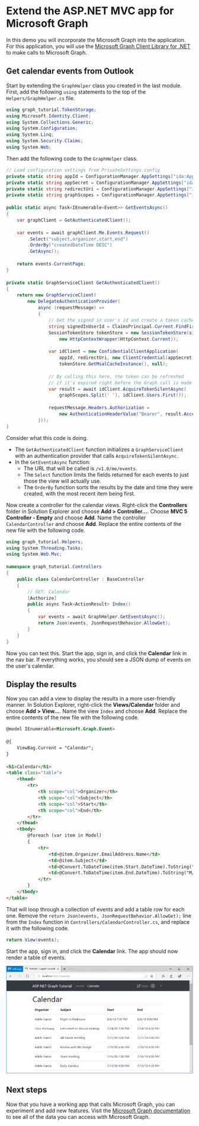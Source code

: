 # Extend the ASP.NET MVC app for Microsoft Graph

In this demo you will incorporate the Microsoft Graph into the application. For this application, you will use the [Microsoft Graph Client Library for .NET](https://github.com/microsoftgraph/msgraph-sdk-dotnet) to make calls to Microsoft Graph.

## Get calendar events from Outlook

Start by extending the `GraphHelper` class you created in the last module. First, add the following `using` statements to the top of the `Helpers/GraphHelper.cs` file.

```cs
using graph_tutorial.TokenStorage;
using Microsoft.Identity.Client;
using System.Collections.Generic;
using System.Configuration;
using System.Linq;
using System.Security.Claims;
using System.Web;
```

Then add the following code to the `GraphHelper` class.

```cs
// Load configuration settings from PrivateSettings.config
private static string appId = ConfigurationManager.AppSettings["ida:AppId"];
private static string appSecret = ConfigurationManager.AppSettings["ida:AppSecret"];
private static string redirectUri = ConfigurationManager.AppSettings["ida:RedirectUri"];
private static string graphScopes = ConfigurationManager.AppSettings["ida:AppScopes"];

public static async Task<IEnumerable<Event>> GetEventsAsync()
{
    var graphClient = GetAuthenticatedClient();

    var events = await graphClient.Me.Events.Request()
        .Select("subject,organizer,start,end")
        .OrderBy("createdDateTime DESC")
        .GetAsync();

    return events.CurrentPage;
}

private static GraphServiceClient GetAuthenticatedClient()
{
    return new GraphServiceClient(
        new DelegateAuthenticationProvider(
            async (requestMessage) =>
            {
                // Get the signed in user's id and create a token cache
                string signedInUserId = ClaimsPrincipal.Current.FindFirst(ClaimTypes.NameIdentifier).Value;
                SessionTokenStore tokenStore = new SessionTokenStore(signedInUserId,
                    new HttpContextWrapper(HttpContext.Current));

                var idClient = new ConfidentialClientApplication(
                    appId, redirectUri, new ClientCredential(appSecret),
                    tokenStore.GetMsalCacheInstance(), null);

                // By calling this here, the token can be refreshed
                // if it's expired right before the Graph call is made
                var result = await idClient.AcquireTokenSilentAsync(
                    graphScopes.Split(' '), idClient.Users.First());

                requestMessage.Headers.Authorization =
                    new AuthenticationHeaderValue("Bearer", result.AccessToken);
            }));
}
```

Consider what this code is doing.

- The `GetAuthenticatedClient` function initializes a `GraphServiceClient` with an authentication provider that calls `AcquireTokenSilentAsync`.
- In the `GetEventsAsync` function:
  - The URL that will be called is `/v1.0/me/events`.
  - The `Select` function limits the fields returned for each events to just those the view will actually use.
  - The `OrderBy` function sorts the results by the date and time they were created, with the most recent item being first.

Now create a controller for the calendar views. Right-click the **Controllers** folder in Solution Explorer and choose **Add > Controller...**. Choose **MVC 5 Controller - Empty** and choose **Add**. Name the controller `CalendarController` and choose **Add**. Replace the entire contents of the new file with the following code.

```cs
using graph_tutorial.Helpers;
using System.Threading.Tasks;
using System.Web.Mvc;

namespace graph_tutorial.Controllers
{
    public class CalendarController : BaseController
    {
        // GET: Calendar
        [Authorize]
        public async Task<ActionResult> Index()
        {
            var events = await GraphHelper.GetEventsAsync();
            return Json(events, JsonRequestBehavior.AllowGet);
        }
    }
}
```

Now you can test this. Start the app, sign in, and click the **Calendar** link in the nav bar. If everything works, you should see a JSON dump of events on the user's calendar.

## Display the results

Now you can add a view to display the results in a more user-friendly manner. In Solution Explorer, right-click the **Views/Calendar** folder and choose **Add > View...**. Name the view `Index` and choose **Add**. Replace the entire contents of the new file with the following code.

```html
@model IEnumerable<Microsoft.Graph.Event>

@{
    ViewBag.Current = "Calendar";
}

<h1>Calendar</h1>
<table class="table">
    <thead>
        <tr>
            <th scope="col">Organizer</th>
            <th scope="col">Subject</th>
            <th scope="col">Start</th>
            <th scope="col">End</th>
        </tr>
    </thead>
    <tbody>
        @foreach (var item in Model)
        {
            <tr>
                <td>@item.Organizer.EmailAddress.Name</td>
                <td>@item.Subject</td>
                <td>@Convert.ToDateTime(item.Start.DateTime).ToString("M/d/yy h:mm tt")</td>
                <td>@Convert.ToDateTime(item.End.DateTime).ToString("M/d/yy h:mm tt")</td>
            </tr>
        }
    </tbody>
</table>
```

That will loop through a collection of events and add a table row for each one. Remove the `return Json(events, JsonRequestBehavior.AllowGet);` line from the `Index` function in `Controllers/CalendarController.cs`, and replace it with the following code.

```cs
return View(events);
```

Start the app, sign in, and click the **Calendar** link. The app should now render a table of events.

![A screenshot of the table of events](/Images/add-msgraph-01.png)

## Next steps

Now that you have a working app that calls Microsoft Graph, you can experiment and add new features. Visit the [Microsoft Graph documentation](https://developer.microsoft.com/graph/docs/concepts/overview) to see all of the data you can access with Microsoft Graph.